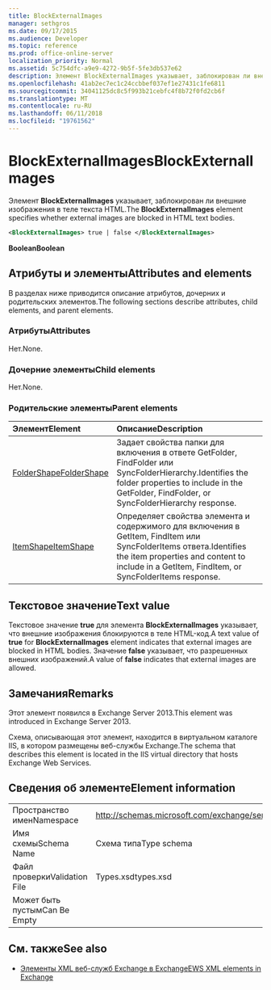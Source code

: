 ```yaml
---
title: BlockExternalImages
manager: sethgros
ms.date: 09/17/2015
ms.audience: Developer
ms.topic: reference
ms.prod: office-online-server
localization_priority: Normal
ms.assetid: 5c754dfc-a9e9-4272-9b5f-5fe3db537e62
description: Элемент BlockExternalImages указывает, заблокирован ли внешние изображения в теле текста HTML.
ms.openlocfilehash: 41ab2ec7ec1c24ccbbef037ef1e27431c1fe6811
ms.sourcegitcommit: 34041125dc8c5f993b21cebfc4f8b72f0fd2cb6f
ms.translationtype: MT
ms.contentlocale: ru-RU
ms.lasthandoff: 06/11/2018
ms.locfileid: "19761562"
---
```

# <a name="blockexternalimages"></a><span data-ttu-id="e96f7-103">BlockExternalImages</span><span class="sxs-lookup"><span data-stu-id="e96f7-103">BlockExternalImages</span></span>

<span data-ttu-id="e96f7-104">Элемент **BlockExternalImages** указывает, заблокирован ли внешние изображения в теле текста HTML.</span><span class="sxs-lookup"><span data-stu-id="e96f7-104">The **BlockExternalImages** element specifies whether external images are blocked in HTML text bodies.</span></span> 
  
```XML
<BlockExternalImages> true | false </BlockExternalImages>
```

 <span data-ttu-id="e96f7-105">**Boolean**</span><span class="sxs-lookup"><span data-stu-id="e96f7-105">**Boolean**</span></span>
## <a name="attributes-and-elements"></a><span data-ttu-id="e96f7-106">Атрибуты и элементы</span><span class="sxs-lookup"><span data-stu-id="e96f7-106">Attributes and elements</span></span>

<span data-ttu-id="e96f7-107">В разделах ниже приводится описание атрибутов, дочерних и родительских элементов.</span><span class="sxs-lookup"><span data-stu-id="e96f7-107">The following sections describe attributes, child elements, and parent elements.</span></span>
  
### <a name="attributes"></a><span data-ttu-id="e96f7-108">Атрибуты</span><span class="sxs-lookup"><span data-stu-id="e96f7-108">Attributes</span></span>

<span data-ttu-id="e96f7-109">Нет.</span><span class="sxs-lookup"><span data-stu-id="e96f7-109">None.</span></span>
  
### <a name="child-elements"></a><span data-ttu-id="e96f7-110">Дочерние элементы</span><span class="sxs-lookup"><span data-stu-id="e96f7-110">Child elements</span></span>

<span data-ttu-id="e96f7-111">Нет.</span><span class="sxs-lookup"><span data-stu-id="e96f7-111">None.</span></span>
  
### <a name="parent-elements"></a><span data-ttu-id="e96f7-112">Родительские элементы</span><span class="sxs-lookup"><span data-stu-id="e96f7-112">Parent elements</span></span>

|<span data-ttu-id="e96f7-113">**Элемент**</span><span class="sxs-lookup"><span data-stu-id="e96f7-113">**Element**</span></span>|<span data-ttu-id="e96f7-114">**Описание**</span><span class="sxs-lookup"><span data-stu-id="e96f7-114">**Description**</span></span>|
|:-----|:-----|
|[<span data-ttu-id="e96f7-115">FolderShape</span><span class="sxs-lookup"><span data-stu-id="e96f7-115">FolderShape</span></span>](foldershape.md) <br/> |<span data-ttu-id="e96f7-116">Задает свойства папки для включения в ответе GetFolder, FindFolder или SyncFolderHierarchy.</span><span class="sxs-lookup"><span data-stu-id="e96f7-116">Identifies the folder properties to include in the GetFolder, FindFolder, or SyncFolderHierarchy response.</span></span>  <br/> |
|[<span data-ttu-id="e96f7-117">ItemShape</span><span class="sxs-lookup"><span data-stu-id="e96f7-117">ItemShape</span></span>](itemshape.md) <br/> |<span data-ttu-id="e96f7-118">Определяет свойства элемента и содержимого для включения в GetItem, FindItem или SyncFolderItems ответа.</span><span class="sxs-lookup"><span data-stu-id="e96f7-118">Identifies the item properties and content to include in a GetItem, FindItem, or SyncFolderItems response.</span></span>  <br/> |
   
## <a name="text-value"></a><span data-ttu-id="e96f7-119">Текстовое значение</span><span class="sxs-lookup"><span data-stu-id="e96f7-119">Text value</span></span>

<span data-ttu-id="e96f7-120">Текстовое значение **true** для элемента **BlockExternalImages** указывает, что внешние изображения блокируются в теле HTML-код.</span><span class="sxs-lookup"><span data-stu-id="e96f7-120">A text value of **true** for **BlockExternalImages** element indicates that external images are blocked in HTML bodies.</span></span> <span data-ttu-id="e96f7-121">Значение **false** указывает, что разрешенных внешних изображений.</span><span class="sxs-lookup"><span data-stu-id="e96f7-121">A value of **false** indicates that external images are allowed.</span></span> 
  
## <a name="remarks"></a><span data-ttu-id="e96f7-122">Замечания</span><span class="sxs-lookup"><span data-stu-id="e96f7-122">Remarks</span></span>

<span data-ttu-id="e96f7-123">Этот элемент появился в Exchange Server 2013.</span><span class="sxs-lookup"><span data-stu-id="e96f7-123">This element was introduced in Exchange Server 2013.</span></span>
  
<span data-ttu-id="e96f7-124">Схема, описывающая этот элемент, находится в виртуальном каталоге IIS, в котором размещены веб-службы Exchange.</span><span class="sxs-lookup"><span data-stu-id="e96f7-124">The schema that describes this element is located in the IIS virtual directory that hosts Exchange Web Services.</span></span>
  
## <a name="element-information"></a><span data-ttu-id="e96f7-125">Сведения об элементе</span><span class="sxs-lookup"><span data-stu-id="e96f7-125">Element information</span></span>

|||
|:-----|:-----|
|<span data-ttu-id="e96f7-126">Пространство имен</span><span class="sxs-lookup"><span data-stu-id="e96f7-126">Namespace</span></span>  <br/> |http://schemas.microsoft.com/exchange/services/2006/types  <br/> |
|<span data-ttu-id="e96f7-127">Имя схемы</span><span class="sxs-lookup"><span data-stu-id="e96f7-127">Schema Name</span></span>  <br/> |<span data-ttu-id="e96f7-128">Схема типа</span><span class="sxs-lookup"><span data-stu-id="e96f7-128">Type schema</span></span>  <br/> |
|<span data-ttu-id="e96f7-129">Файл проверки</span><span class="sxs-lookup"><span data-stu-id="e96f7-129">Validation File</span></span>  <br/> |<span data-ttu-id="e96f7-130">Types.xsd</span><span class="sxs-lookup"><span data-stu-id="e96f7-130">types.xsd</span></span>  <br/> |
|<span data-ttu-id="e96f7-131">Может быть пустым</span><span class="sxs-lookup"><span data-stu-id="e96f7-131">Can Be Empty</span></span>  <br/> ||
   
## <a name="see-also"></a><span data-ttu-id="e96f7-132">См. также</span><span class="sxs-lookup"><span data-stu-id="e96f7-132">See also</span></span>



- [<span data-ttu-id="e96f7-133">Элементы XML веб-служб Exchange в Exchange</span><span class="sxs-lookup"><span data-stu-id="e96f7-133">EWS XML elements in Exchange</span></span>](ews-xml-elements-in-exchange.md)

